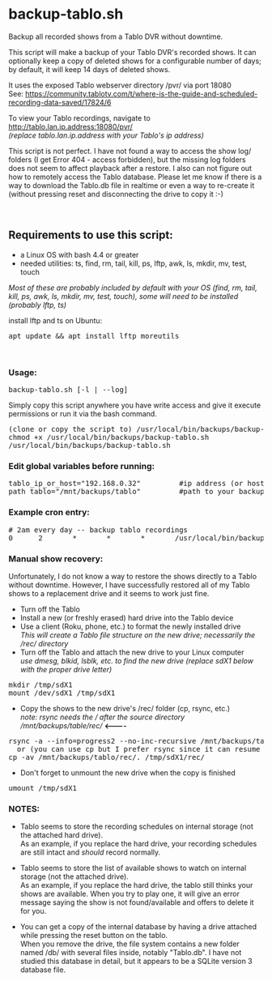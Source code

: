 # backup-tablo.sh
Backup all recorded shows from a Tablo DVR without downtime.

This script will make a backup of your Tablo DVR's recorded shows.  It can optionally keep a copy of deleted shows for a configurable number of days; by default, it will keep 14 days of deleted shows.

It uses the exposed Tablo webserver directory /pvr/ via port 18080 \
See: https://community.tablotv.com/t/where-is-the-guide-and-scheduled-recording-data-saved/17824/6

To view your Tablo recordings, navigate to http://tablo.lan.ip.address:18080/pvr/ \
_(replace tablo.lan.ip.address with your Tablo's ip address)_

This script is not perfect.  I have not found a way to access the show log/ folders (I get Error 404 - access forbidden), but the missing log folders does not seem to affect playback after a restore.  I also can not figure out how to remotely access the Tablo database.  Please let me know if there is a way to download the Tablo.db file in realtime or even a way to re-create it (without pressing reset and disconnecting the drive to copy it :-)

&nbsp;

## Requirements to use this script:
* a Linux OS with bash 4.4 or greater
* needed utilities: ts, find, rm, tail, kill, ps, lftp, awk, ls, mkdir, mv, test, touch

_Most of these are probably included by default with your OS (find, rm, tail, kill, ps, awk, ls, mkdir, mv, test, touch), some will need to be installed (probably lftp, ts)_

install lftp and ts on Ubuntu:
<pre>apt update && apt install lftp moreutils</pre>

&nbsp;

### Usage:
<pre>
backup-tablo.sh [-l | --log]
</pre>

Simply copy this script anywhere you have write access and give it execute permissions or run it via the bash command.
<pre>
(clone or copy the script to) /usr/local/bin/backups/backup-tablo.sh
chmod +x /usr/local/bin/backups/backup-tablo.sh
/usr/local/bin/backups/backup-tablo.sh
</pre>

### Edit global variables before running:
<pre>
tablo_ip_or_host="192.168.0.32"			#ip address (or hostname) of tablo device
path_tablo="/mnt/backups/tablo"			#path to your backup location (you need lots of free space :-)
</pre>

### Example cron entry:
<pre>
# 2am every day -- backup tablo recordings
0      2       *       *       *       /usr/local/bin/backups/backup-tablo.sh --log
</pre>

### Manual show recovery:
Unfortunately, I do not know a way to restore the shows directly to a Tablo without downtime.  However, I have successfully restored all of my Tablo shows to a replacement drive and it seems to work just fine.

* Turn off the Tablo
* Install a new (or freshly erased) hard drive into the Tablo device
* Use a client (Roku, phone, etc.) to format the newly installed drive \
  _This will create a Tablo file structure on the new drive; necessarily the /rec/ directory_
* Turn off the Tablo and attach the new drive to your Linux computer \
  _use dmesg, blkid, lsblk, etc. to find the new drive (replace sdX1 below with the proper drive letter)_
<pre>
mkdir /tmp/sdX1
mount /dev/sdX1 /tmp/sdX1
</pre>
* Copy the shows to the new drive's /rec/ folder (cp, rsync, etc.) \
*note: rsync needs the / after the source directory /mnt/backups/table/rec/* **<----**
<pre>
rsync -a --info=progress2 --no-inc-recursive /mnt/backups/tablo/rec/ /tmp/sdX1/rec/
  or (you can use cp but I prefer rsync since it can resume where it left off)
cp -av /mnt/backups/tablo/rec/. /tmp/sdX1/rec/
</pre>
* Don't forget to unmount the new drive when the copy is finished
<pre>
umount /tmp/sdX1
</pre>

### NOTES:
* Tablo seems to store the recording schedules on internal storage (not the attached hard drive). \
As an example, if you replace the hard drive, your recording schedules are still intact and *should* record normally.

* Tablo seems to store the list of available shows to watch on internal storage (not the attached drive). \
As an example, if you replace the hard drive, the tablo still thinks your shows are available.  When you try to play one, it will give an error message saying the show is not found/available and offers to delete it for you.

* You can get a copy of the internal database by having a drive attached while pressing the reset button on the tablo. \
When you remove the drive, the file system contains a new folder named /db/ with several files inside, notably "Tablo.db".  I have not studied this database in detail, but it appears to be a SQLite version 3 database file.

